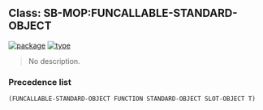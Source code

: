## Class: SB-MOP:FUNCALLABLE-STANDARD-OBJECT
[![package](https://img.shields.io/badge/Package-SB--MOP-5f9ea0.svg?style=social&colorA=999999)](../) [![type](https://img.shields.io/badge/Type-Class-5f9ea0.svg?style=social&colorA=999999)](../#class) 

> No description.

### Precedence list
```
(FUNCALLABLE-STANDARD-OBJECT FUNCTION STANDARD-OBJECT SLOT-OBJECT T)
```
